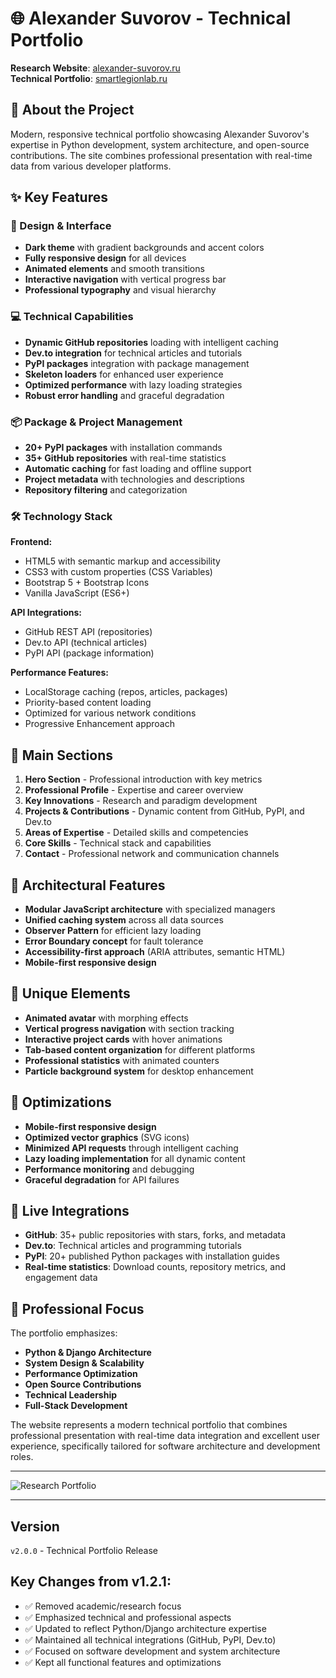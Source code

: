# 🌐 Alexander Suvorov - Technical Portfolio

**Research Website**: [alexander-suvorov.ru](https://alexander-suvorov.ru)  
**Technical Portfolio**: [smartlegionlab.ru](https://smartlegionlab.ru)

## 🎯 About the Project

Modern, responsive technical portfolio showcasing Alexander Suvorov's expertise in Python development, system architecture, and open-source contributions. The site combines professional presentation with real-time data from various developer platforms.

## ✨ Key Features

### 🎨 Design & Interface
- **Dark theme** with gradient backgrounds and accent colors
- **Fully responsive design** for all devices
- **Animated elements** and smooth transitions
- **Interactive navigation** with vertical progress bar
- **Professional typography** and visual hierarchy

### 💻 Technical Capabilities
- **Dynamic GitHub repositories** loading with intelligent caching
- **Dev.to integration** for technical articles and tutorials
- **PyPI packages** integration with package management
- **Skeleton loaders** for enhanced user experience
- **Optimized performance** with lazy loading strategies
- **Robust error handling** and graceful degradation

### 📦 Package & Project Management
- **20+ PyPI packages** with installation commands
- **35+ GitHub repositories** with real-time statistics
- **Automatic caching** for fast loading and offline support
- **Project metadata** with technologies and descriptions
- **Repository filtering** and categorization

### 🛠 Technology Stack

**Frontend:**
- HTML5 with semantic markup and accessibility
- CSS3 with custom properties (CSS Variables)
- Bootstrap 5 + Bootstrap Icons
- Vanilla JavaScript (ES6+)

**API Integrations:**
- GitHub REST API (repositories)
- Dev.to API (technical articles)
- PyPI API (package information)

**Performance Features:**
- LocalStorage caching (repos, articles, packages)
- Priority-based content loading
- Optimized for various network conditions
- Progressive Enhancement approach

## 🎯 Main Sections

1. **Hero Section** - Professional introduction with key metrics
2. **Professional Profile** - Expertise and career overview
3. **Key Innovations** - Research and paradigm development
4. **Projects & Contributions** - Dynamic content from GitHub, PyPI, and Dev.to
5. **Areas of Expertise** - Detailed skills and competencies
6. **Core Skills** - Technical stack and capabilities
7. **Contact** - Professional network and communication channels

## 🔧 Architectural Features

- **Modular JavaScript architecture** with specialized managers
- **Unified caching system** across all data sources
- **Observer Pattern** for efficient lazy loading
- **Error Boundary concept** for fault tolerance
- **Accessibility-first approach** (ARIA attributes, semantic HTML)
- **Mobile-first responsive design**

## 🎨 Unique Elements

- **Animated avatar** with morphing effects
- **Vertical progress navigation** with section tracking
- **Interactive project cards** with hover animations
- **Tab-based content organization** for different platforms
- **Professional statistics** with animated counters
- **Particle background system** for desktop enhancement

## 📱 Optimizations

- **Mobile-first responsive design**
- **Optimized vector graphics** (SVG icons)
- **Minimized API requests** through intelligent caching
- **Lazy loading implementation** for all dynamic content
- **Performance monitoring** and debugging
- **Graceful degradation** for API failures

## 🚀 Live Integrations

- **GitHub**: 35+ public repositories with stars, forks, and metadata
- **Dev.to**: Technical articles and programming tutorials
- **PyPI**: 20+ published Python packages with installation guides
- **Real-time statistics**: Download counts, repository metrics, and engagement data

## 🎯 Professional Focus

The portfolio emphasizes:
- **Python & Django Architecture**
- **System Design & Scalability**
- **Performance Optimization**
- **Open Source Contributions**
- **Technical Leadership**
- **Full-Stack Development**

The website represents a modern technical portfolio that combines professional presentation with real-time data integration and excellent user experience, specifically tailored for software architecture and development roles.

---

![Research Portfolio](https://github.com/smartlegionlab/smartlegionlab.github.io/blob/master/images/technical_portfolio.png)

---

## Version

`v2.0.0` - Technical Portfolio Release

## Key Changes from v1.2.1:
- ✅ Removed academic/research focus
- ✅ Emphasized technical and professional aspects
- ✅ Updated to reflect Python/Django architecture expertise
- ✅ Maintained all technical integrations (GitHub, PyPI, Dev.to)
- ✅ Focused on software development and system architecture
- ✅ Kept all functional features and optimizations


